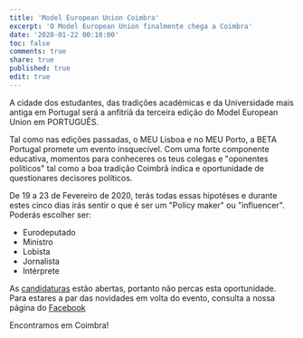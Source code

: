 ```yaml
---
title: 'Model European Union Coimbra'
excerpt: 'O Model European Union finalmente chega a Coimbra'
date: '2020-01-22 00:10:00'
toc: false
comments: true
share: true
published: true
edit: true
---
```

A cidade dos estudantes, das tradições académicas e da Universidade mais antiga em Portugal será a anfitriã da terceira edição do Model European Union em PORTUGUÊS.

Tal como nas edições passadas, o MEU Lisboa e no MEU Porto, a BETA Portugal promete um evento insquecível.
Com uma forte componente educativa, momentos para conheceres os teus colegas e "oponentes políticos" tal como a boa tradição Coimbrã indica e oportunidade de questionares decisores políticos.

De 19 a 23 de Fevereiro de 2020, terás todas essas hipotéses e durante estes cinco dias irás sentir o que é ser um "Policy maker" ou "influencer".
Poderás escolher ser:

* Eurodeputado
* Ministro
* Lobista
* Jornalista
* Intérprete

As [candidaturas](https://docs.google.com/forms/d/e/1FAIpQLSer3_DjARFnSfRXjzJzOIoLIQPpdJqt6FX1yc66o0KY56PYiA/viewform) estão abertas, portanto não percas esta oportunidade.
Para estares a par das novidades em volta do evento, consulta a nossa página do [Facebook](https://www.facebook.com/betaportugal.official/)

Encontramos em Coimbra!
